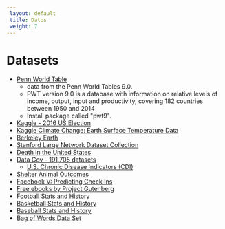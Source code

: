 ```yaml
---
 layout: default
 title: Datos
 weight: 7
---
```



# Datasets

-   [Penn World Table](http://www.rug.nl/ggdc/productivity/pwt/) 
    -   data from the Penn World Tables 9.0.
    -   PWT version 9.0 is a database with information on relative levels of income, output, input and
        productivity, covering 182 countries between 1950 and 2014
    -   Install package called "pwt9".
-   [Kaggle - 2016 US Election](https://www.kaggle.com/benhamner/2016-us-election)
-   [Kaggle Climate Change: Earth Surface Temperature Data](https://www.kaggle.com/berkeleyearth/climate-change-earth-surface-temperature-data)
-   [Berkeley Earth](http://berkeleyearth.org/data/)
-   [Stanford Large Network Dataset Collection](https://snap.stanford.edu/data/)
-   [Death in the United States](https://www.kaggle.com/cdc/mortality)
-   [Data Gov -  191,705 datasets](https://catalog.data.gov/dataset)
    -   [U.S. Chronic Disease Indicators (CDI)](https://catalog.data.gov/dataset/u-s-chronic-disease-indicators-cdi-e50c9)
-   [Shelter Animal Outcomes](https://www.kaggle.com/c/shelter-animal-outcomes)
-   [Facebook V: Predicting Check Ins](https://www.kaggle.com/c/facebook-v-predicting-check-ins)
-   [Free ebooks by Project Gutenberg](http://www.gutenberg.org/)
-   [Football Stats and History](http://www.pro-football-reference.com/)
-   [Basketball Stats and History](http://www.basketball-reference.com/)
-   [Baseball Stats and History](http://www.baseball-reference.com/)
-   [Bag of Words Data Set](http://archive.ics.uci.edu/ml/datasets/Bag+of+Words)

